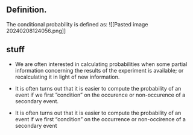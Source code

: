 ## Definition. 
The conditional probability is defined as:
![[Pasted image 20240208124056.png]]
## stuff
- We are often interested in calculating probabilities when some partial information concerning the results of the experiment is available; or recalculating it in light of new information.

- It is often turns out that it is easier to compute the probability of an event if we first ”condition” on the occurence or non-occurence of a secondary event.

- It is often turns out that it is easier to compute the probability of an event if we first “condition” on the occurrence or non-occirence of a secondary event